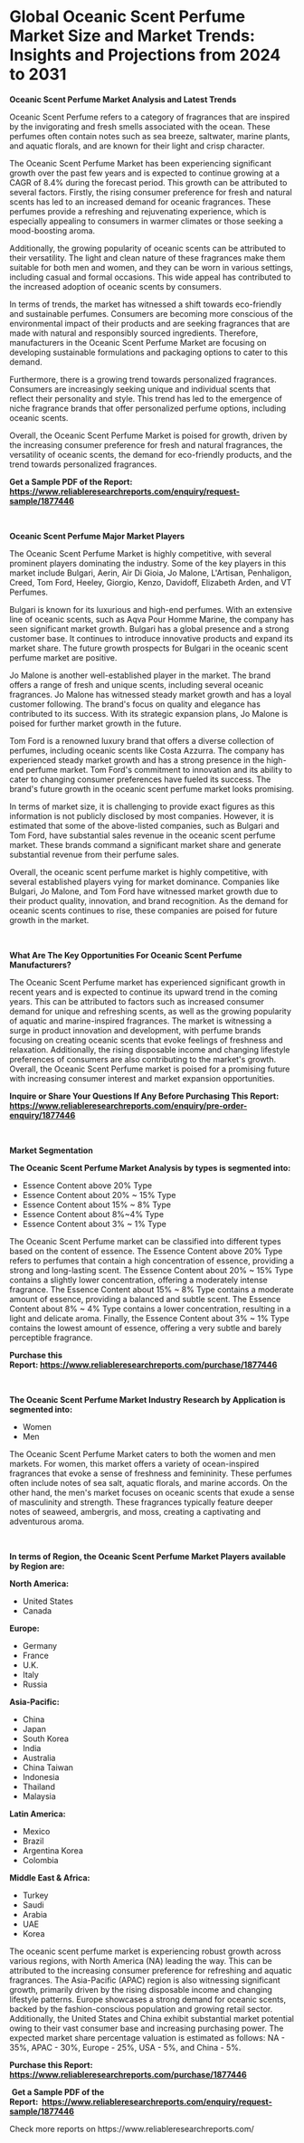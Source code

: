 <p><h1>Global Oceanic Scent Perfume Market Size and Market Trends: Insights and Projections from 2024 to 2031</h1></p><p><strong>Oceanic Scent Perfume Market Analysis and Latest Trends</strong></p>
<p><p>Oceanic Scent Perfume refers to a category of fragrances that are inspired by the invigorating and fresh smells associated with the ocean. These perfumes often contain notes such as sea breeze, saltwater, marine plants, and aquatic florals, and are known for their light and crisp character.</p><p>The Oceanic Scent Perfume Market has been experiencing significant growth over the past few years and is expected to continue growing at a CAGR of 8.4% during the forecast period. This growth can be attributed to several factors. Firstly, the rising consumer preference for fresh and natural scents has led to an increased demand for oceanic fragrances. These perfumes provide a refreshing and rejuvenating experience, which is especially appealing to consumers in warmer climates or those seeking a mood-boosting aroma.</p><p>Additionally, the growing popularity of oceanic scents can be attributed to their versatility. The light and clean nature of these fragrances make them suitable for both men and women, and they can be worn in various settings, including casual and formal occasions. This wide appeal has contributed to the increased adoption of oceanic scents by consumers.</p><p>In terms of trends, the market has witnessed a shift towards eco-friendly and sustainable perfumes. Consumers are becoming more conscious of the environmental impact of their products and are seeking fragrances that are made with natural and responsibly sourced ingredients. Therefore, manufacturers in the Oceanic Scent Perfume Market are focusing on developing sustainable formulations and packaging options to cater to this demand.</p><p>Furthermore, there is a growing trend towards personalized fragrances. Consumers are increasingly seeking unique and individual scents that reflect their personality and style. This trend has led to the emergence of niche fragrance brands that offer personalized perfume options, including oceanic scents.</p><p>Overall, the Oceanic Scent Perfume Market is poised for growth, driven by the increasing consumer preference for fresh and natural fragrances, the versatility of oceanic scents, the demand for eco-friendly products, and the trend towards personalized fragrances.</p></p>
<p><strong>Get a Sample PDF of the Report:&nbsp; <a href="https://www.reliableresearchreports.com/enquiry/request-sample/1877446">https://www.reliableresearchreports.com/enquiry/request-sample/1877446</a></strong></p>
<p>&nbsp;</p>
<p><strong>Oceanic Scent Perfume Major Market Players</strong></p>
<p><p>The Oceanic Scent Perfume Market is highly competitive, with several prominent players dominating the industry. Some of the key players in this market include Bulgari, Aerin, Air Di Gioia, Jo Malone, L'Artisan, Penhaligon, Creed, Tom Ford, Heeley, Giorgio, Kenzo, Davidoff, Elizabeth Arden, and VT Perfumes.</p><p>Bulgari is known for its luxurious and high-end perfumes. With an extensive line of oceanic scents, such as Aqva Pour Homme Marine, the company has seen significant market growth. Bulgari has a global presence and a strong customer base. It continues to introduce innovative products and expand its market share. The future growth prospects for Bulgari in the oceanic scent perfume market are positive.</p><p>Jo Malone is another well-established player in the market. The brand offers a range of fresh and unique scents, including several oceanic fragrances. Jo Malone has witnessed steady market growth and has a loyal customer following. The brand's focus on quality and elegance has contributed to its success. With its strategic expansion plans, Jo Malone is poised for further market growth in the future.</p><p>Tom Ford is a renowned luxury brand that offers a diverse collection of perfumes, including oceanic scents like Costa Azzurra. The company has experienced steady market growth and has a strong presence in the high-end perfume market. Tom Ford's commitment to innovation and its ability to cater to changing consumer preferences have fueled its success. The brand's future growth in the oceanic scent perfume market looks promising.</p><p>In terms of market size, it is challenging to provide exact figures as this information is not publicly disclosed by most companies. However, it is estimated that some of the above-listed companies, such as Bulgari and Tom Ford, have substantial sales revenue in the oceanic scent perfume market. These brands command a significant market share and generate substantial revenue from their perfume sales.</p><p>Overall, the oceanic scent perfume market is highly competitive, with several established players vying for market dominance. Companies like Bulgari, Jo Malone, and Tom Ford have witnessed market growth due to their product quality, innovation, and brand recognition. As the demand for oceanic scents continues to rise, these companies are poised for future growth in the market.</p></p>
<p>&nbsp;</p>
<p><strong>What Are The Key Opportunities For Oceanic Scent Perfume Manufacturers?</strong></p>
<p><p>The Oceanic Scent Perfume market has experienced significant growth in recent years and is expected to continue its upward trend in the coming years. This can be attributed to factors such as increased consumer demand for unique and refreshing scents, as well as the growing popularity of aquatic and marine-inspired fragrances. The market is witnessing a surge in product innovation and development, with perfume brands focusing on creating oceanic scents that evoke feelings of freshness and relaxation. Additionally, the rising disposable income and changing lifestyle preferences of consumers are also contributing to the market's growth. Overall, the Oceanic Scent Perfume market is poised for a promising future with increasing consumer interest and market expansion opportunities.</p></p>
<p><strong>Inquire or Share Your Questions If Any Before Purchasing This Report: <a href="https://www.reliableresearchreports.com/enquiry/pre-order-enquiry/1877446">https://www.reliableresearchreports.com/enquiry/pre-order-enquiry/1877446</a></strong></p>
<p>&nbsp;</p>
<p><strong>Market Segmentation</strong></p>
<p><strong>The Oceanic Scent Perfume Market Analysis by types is segmented into:</strong></p>
<p><ul><li>Essence Content above 20% Type</li><li>Essence Content about 20% ~ 15% Type</li><li>Essence Content about 15% ~ 8% Type</li><li>Essence Content about 8%~4% Type</li><li>Essence Content about 3% ~ 1% Type</li></ul></p>
<p><p>The Oceanic Scent Perfume market can be classified into different types based on the content of essence. The Essence Content above 20% Type refers to perfumes that contain a high concentration of essence, providing a strong and long-lasting scent. The Essence Content about 20% ~ 15% Type contains a slightly lower concentration, offering a moderately intense fragrance. The Essence Content about 15% ~ 8% Type contains a moderate amount of essence, providing a balanced and subtle scent. The Essence Content about 8% ~ 4% Type contains a lower concentration, resulting in a light and delicate aroma. Finally, the Essence Content about 3% ~ 1% Type contains the lowest amount of essence, offering a very subtle and barely perceptible fragrance.</p></p>
<p><strong>Purchase this Report:&nbsp;<a href="https://www.reliableresearchreports.com/purchase/1877446">https://www.reliableresearchreports.com/purchase/1877446</a></strong></p>
<p>&nbsp;</p>
<p><strong>The Oceanic Scent Perfume Market Industry Research by Application is segmented into:</strong></p>
<p><ul><li>Women</li><li>Men</li></ul></p>
<p><p>The Oceanic Scent Perfume Market caters to both the women and men markets. For women, this market offers a variety of ocean-inspired fragrances that evoke a sense of freshness and femininity. These perfumes often include notes of sea salt, aquatic florals, and marine accords. On the other hand, the men's market focuses on oceanic scents that exude a sense of masculinity and strength. These fragrances typically feature deeper notes of seaweed, ambergris, and moss, creating a captivating and adventurous aroma.</p></p>
<p>&nbsp;</p>
<p><strong>In terms of Region, the Oceanic Scent Perfume Market Players available by Region are:</strong></p>
<p>
    <p> <strong> North America: </strong>
        <ul>
            <li>United States</li>
            <li>Canada</li>
        </ul>
        </p> 
    <p> <strong> Europe: </strong>
        <ul>
            <li>Germany</li>
            <li>France</li>
            <li>U.K.</li>
            <li>Italy</li>
            <li>Russia</li>
        </ul>
        </p> 
    <p> <strong> Asia-Pacific: </strong>
        <ul>
            <li>China</li>
            <li>Japan</li>
            <li>South Korea</li>
            <li>India</li>
            <li>Australia</li>
            <li>China Taiwan</li>
            <li>Indonesia</li>
            <li>Thailand</li>
            <li>Malaysia</li>
        </ul>
        </p> 
    <p> <strong> Latin America: </strong>
        <ul>
            <li>Mexico</li>
            <li>Brazil</li>
            <li>Argentina Korea</li>
            <li>Colombia</li>
        </ul>
        </p> 
    <p> <strong> Middle East & Africa: </strong>
        <ul>
            <li>Turkey</li>
            <li>Saudi</li>
            <li>Arabia</li>
            <li>UAE</li>
            <li>Korea</li>
        </ul>
    </p>
    </p>
<p><p>The oceanic scent perfume market is experiencing robust growth across various regions, with North America (NA) leading the way. This can be attributed to the increasing consumer preference for refreshing and aquatic fragrances. The Asia-Pacific (APAC) region is also witnessing significant growth, primarily driven by the rising disposable income and changing lifestyle patterns. Europe showcases a strong demand for oceanic scents, backed by the fashion-conscious population and growing retail sector. Additionally, the United States and China exhibit substantial market potential owing to their vast consumer base and increasing purchasing power. The expected market share percentage valuation is estimated as follows: NA - 35%, APAC - 30%, Europe - 25%, USA - 5%, and China - 5%.</p></p>
<p><strong>Purchase this Report: <a href="https://www.reliableresearchreports.com/purchase/1877446">https://www.reliableresearchreports.com/purchase/1877446</a></strong></p>
<p>&nbsp;<strong>Get a Sample PDF of the Report:&nbsp;&nbsp;<a href="https://www.reliableresearchreports.com/enquiry/request-sample/1877446">https://www.reliableresearchreports.com/enquiry/request-sample/1877446</a></strong></p>
<p><strong></strong></p>
<p>Check more reports on https://www.reliableresearchreports.com/</p>